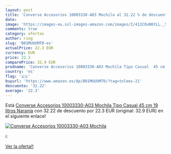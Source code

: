 ```yaml
---
layout: post
title: 'Converse Accesorios 10003330-A03 Mochila al 32.22 % de descuento'
date: 
image: 'https://images-eu.ssl-images-amazon.com/images/I/412COuN6YLL._SL200_.jpg'
comments: true
category: ofertas
author: ring
slug: 'B01MUUUMT0-es'
actualPrice: 22.3 EUR
currency: EUR
price: 22.3
comparePrice: 32.9 EUR
prodname: 'Converse Accesorios 10003330-A03 Mochila Tipo Casual  45 cm  19 litros  Naranja'
country: 'es'
flag: '🇪🇸'
buyurl: 'https://www.amazon.es/dp/B01MUUUMT0/?tag=tolees-21'
descuento: '32.22'
average: '22.3'
---
```


Está [Converse Accesorios 10003330-A03 Mochila Tipo Casual  45 cm  19 litros  Naranja](https://www.amazon.es/dp/B01MUUUMT0/?tag=tolees-21) con 32.22 de descuento por 22.3 EUR (original: 32.9 EUR) en el siguiente enlace!

[![Converse Accesorios 10003330-A03 Mochila](https://images-eu.ssl-images-amazon.com/images/I/412COuN6YLL._SL200_.jpg)](https://www.amazon.es/dp/B01MUUUMT0/?tag=tolees-21)

ℹ️:


[Ver la oferta!!](https://www.amazon.es/dp/B01MUUUMT0/?tag=tolees-21)

